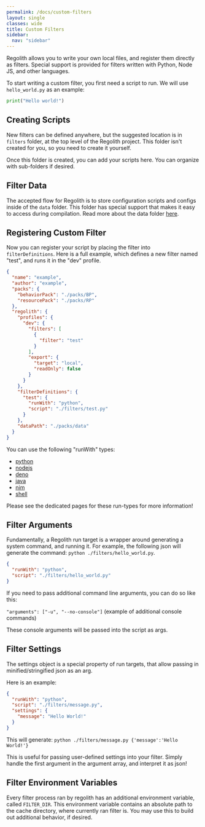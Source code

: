 ```yaml
---
permalink: /docs/custom-filters
layout: single
classes: wide
title: Custom Filters
sidebar:
  nav: "sidebar"
---
```


Regolith allows you to write your own local files, and register them directly as filters. Special support is provided for filters written with Python, Node JS, and other languages.

To start writing a custom filter, you first need a script to run. We will use `hello_world.py` as an example:

```py
print("Hello world!")
```

## Creating Scripts

New filters can be defined anywhere, but the suggested location is in `filters` folder, at the top level of the Regolith project. This folder isn't created for you, so you need to create it yourself. 

Once this folder is created, you can add your scripts here. You can organize with sub-folders if desired.

## Filter Data

The accepted flow for Regolith is to store configuration scripts and configs inside of the `data` folder. This folder has special support that makes it easy to access during compilation. Read more about the data folder [here](/regolith/docs/data-folder).

## Registering Custom Filter

Now you can register your script by placing the filter into `filterDefinitions`. Here is a full example, which defines a new filter named "test", and runs it in the "dev" profile.

```json
{
  "name": "example",
  "author": "example",
  "packs": {
    "behaviorPack": "./packs/BP",
    "resourcePack": "./packs/RP"
  },
  "regolith": {
    "profiles": {
      "dev": {
        "filters": [
          {
            "filter": "test"
          }
        ],
        "export": {
          "target": "local",
          "readOnly": false
        }
      }
    },
    "filterDefinitions": {
      "test": {
        "runWith": "python",
        "script": "./filters/test.py"
      }
    },
    "dataPath": "./packs/data"
  }
}
```

You can use the following "runWith" types:
 - [python](/regolith/docs/python-filters)
 - [nodejs](/regolith/docs/nodejs-filters)
 - [deno](/regolith/docs/deno-filters)
 - [java](/regolith/docs/java-filters)
 - [nim](/regolith/docs/nim-filters)
 - [shell](/regolith/docs/shell-filters)

Please see the dedicated pages for these run-types for more information!

## Filter Arguments

Fundamentally, a Regolith run target is a wrapper around generating a system command, and running it. For example, the following json will generate the command: `python ./filters/hello_world.py`.

```json
{
  "runWith": "python",
  "script": "./filters/hello_world.py"
}
```

If you need to pass additional command line arguments, you can do so like this:

`"arguments": ["-u", "--no-console"]` (example of additional console commands)

These console arguments will be passed into the script as args.

## Filter Settings

The settings object is a special property of run targets, that allow passing in minified/stringified json as an arg. 

Here is an example:

```json
{
  "runWith": "python",
  "script": "./filters/message.py",
  "settings": {
    "message": "Hello World!"
  }
}
```

This will generate: `python ./filters/message.py {'message':'Hello World!'}`

This is useful for passing user-defined settings into your filter. Simply handle the first argument in the argument array, and interpret it as json!

## Filter Environment Variables

Every filter process ran by regolith has an additional environment variable, called `FILTER_DIR`. This environment variable contains an absolute path to the cache directory, where currently ran filter is. You may use this to build out additional behavior, if desired.
